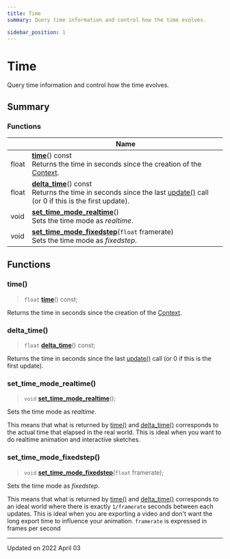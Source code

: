 ```yaml
---
title: Time
summary: Query time information and control how the time evolves. 

sidebar_position: 1
---
```


# Time

Query time information and control how the time evolves. 

## Summary

### Functions

|                | Name           |
| -------------- | -------------- |
| float | **[time](/reference/time#time)**() const<br/>Returns the time in seconds since the creation of the [Context](/reference/Types/context).  |
| float | **[delta_time](/reference/time#delta_time)**() const<br/>Returns the time in seconds since the last [update()](/reference/events#update) call (or 0 if this is the first update).  |
| void | **[set_time_mode_realtime](/reference/time#set_time_mode_realtime)**()<br/>Sets the time mode as _realtime_.  |
| void | **[set_time_mode_fixedstep](/reference/time#set_time_mode_fixedstep)**(`float` framerate)<br/>Sets the time mode as _fixedstep_.  |


## Functions

### time()

> `float` **[time](/reference/time#time)**() const;


Returns the time in seconds since the creation of the [Context](/reference/Types/context). 

### delta_time()

> `float` **[delta_time](/reference/time#delta_time)**() const;


Returns the time in seconds since the last [update()](/reference/events#update) call (or 0 if this is the first update). 

### set_time_mode_realtime()

> `void` **[set_time_mode_realtime](/reference/time#set_time_mode_realtime)**();


Sets the time mode as _realtime_. 

This means that what is returned by [time()](/reference/time#time) and [delta_time()](/reference/time#delta_time) corresponds to the actual time that elapsed in the real world. This is ideal when you want to do realtime animation and interactive sketches. 


### set_time_mode_fixedstep()

> `void` **[set_time_mode_fixedstep](/reference/time#set_time_mode_fixedstep)**(`float` framerate);


Sets the time mode as _fixedstep_. 

This means that what is returned by [time()](/reference/time#time) and [delta_time()](/reference/time#delta_time) corresponds to an ideal world where there is exactly `1/framerate` seconds between each updates. This is ideal when you are exporting a video and don't want the long export time to influence your animation. `framerate` is expressed in frames per second 






-------------------------------

Updated on 2022 April 03